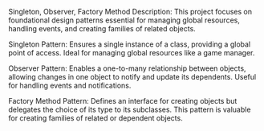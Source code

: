 Singleton, Observer, Factory Method
Description:
This project focuses on foundational design patterns essential for managing global resources, handling events, and creating families of related objects.

Singleton Pattern:
Ensures a single instance of a class, providing a global point of access. Ideal for managing global resources like a game manager.

Observer Pattern:
Enables a one-to-many relationship between objects, allowing changes in one object to notify and update its dependents. Useful for handling events and notifications.

Factory Method Pattern:
Defines an interface for creating objects but delegates the choice of its type to its subclasses. This pattern is valuable for creating families of related or dependent objects.
